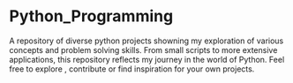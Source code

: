 # Python_Programming
A repository of diverse python projects showning my exploration of various concepts and problem solving skills. From small scripts to more extensive applications, this repository reflects my journey in the world of Python. Feel free to explore , contribute or find inspiration for your own projects.
